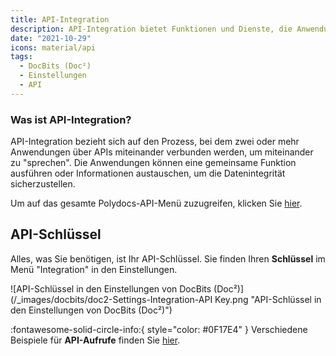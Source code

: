 ```yaml
---
title: API-Integration
description: API-Integration bietet Funktionen und Dienste, die Anwendungen, Prozesse, Menschen und Geräte verbinden. Hier finden Sie Ihren API-Schlüssel in DocBits (Doc²).
date: "2021-10-29"
icons: material/api
tags:
  - DocBits (Doc²)
  - Einstellungen
  - API
---
```


### Was ist API-Integration?
API-Integration bezieht sich auf den Prozess, bei dem zwei oder mehr Anwendungen über APIs miteinander verbunden werden, um miteinander zu "sprechen". Die Anwendungen können eine gemeinsame Funktion ausführen oder Informationen austauschen, um die Datenintegrität sicherzustellen.

Um auf das gesamte Polydocs-API-Menü zuzugreifen, klicken Sie [hier](https://doc2api.cloudintegration.eu/docs).

## API-Schlüssel

Alles, was Sie benötigen, ist Ihr API-Schlüssel. Sie finden Ihren **Schlüssel** im Menü "Integration" in den Einstellungen.

![API-Schlüssel in den Einstellungen von DocBits (Doc²)](/_images/docbits/doc2-Settings-Integration-API Key.png "API-Schlüssel in den Einstellungen von DocBits (Doc²)")

:fontawesome-solid-circle-info:{ style="color: #0F17E4" }
Verschiedene Beispiele für **API-Aufrufe** finden Sie [hier](/docbits/settings/integration/api-calls-examples/).